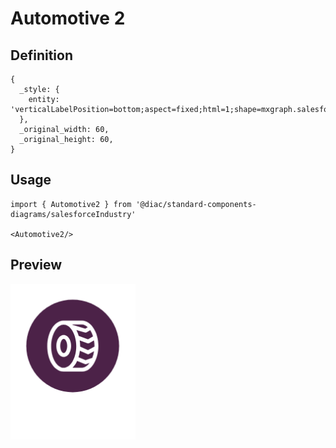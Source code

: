 # Automotive 2

## Definition

```
{
  _style: { 
    entity: 'verticalLabelPosition=bottom;aspect=fixed;html=1;shape=mxgraph.salesforce.automotive2;',
  },
  _original_width: 60,
  _original_height: 60,
}
```

## Usage

```
import { Automotive2 } from '@diac/standard-components-diagrams/salesforceIndustry'

<Automotive2/>
```

## Preview

<img src="./automotive-2.png" width="200"/>
